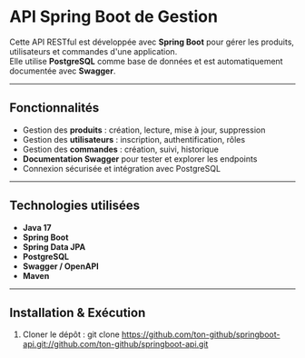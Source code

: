 # API Spring Boot de Gestion

Cette API RESTful est développée avec **Spring Boot** pour gérer les produits, utilisateurs et commandes d'une application.  
Elle utilise **PostgreSQL** comme base de données et est automatiquement documentée avec **Swagger**.

---

## Fonctionnalités

- Gestion des **produits** : création, lecture, mise à jour, suppression  
- Gestion des **utilisateurs** : inscription, authentification, rôles  
- Gestion des **commandes** : création, suivi, historique  
- **Documentation Swagger** pour tester et explorer les endpoints  
- Connexion sécurisée et intégration avec PostgreSQL  

---

## Technologies utilisées

- **Java 17**  
- **Spring Boot**  
- **Spring Data JPA**  
- **PostgreSQL**  
- **Swagger / OpenAPI**  
- **Maven**  

---

## Installation & Exécution

1. Cloner le dépôt :  git clone https://github.com/ton-github/springboot-api.git://github.com/ton-github/springboot-api.git
